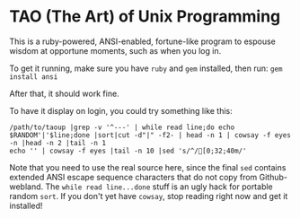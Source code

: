 TAO (The Art) of Unix Programming
=================================

This is a ruby-powered, ANSI-enabled, fortune-like program to espouse wisdom at
opportune moments, such as when you log in.

To get it running, make sure you have `ruby` and `gem` installed, then run:
 `gem install ansi`

After that, it should work fine.

To have it display on login, you could try something like this:

```
/path/to/taoup |grep -v '^---' | while read line;do echo $RANDOM'|'$line;done |sort|cut -d"|" -f2- | head -n 1 | cowsay -f eyes -n |head -n 2 |tail -n 1
echo '' | cowsay -f eyes |tail -n 10 |sed 's/^/[0;32;40m/'
```

Note that you need to use the real source here, since the final `sed` contains
extended ANSI escape sequence characters that do not copy from Github-webland.
The `while read line...done` stuff is an ugly hack for portable random `sort`.
If you don't yet have `cowsay`, stop reading right now and get it installed!
